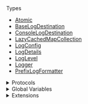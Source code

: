 <summary>Types</summary>

  - [Atomic](/Atomic)
  - [BaseLogDestination](/BaseLogDestination)
  - [ConsoleLogDestination](/ConsoleLogDestination)
  - [LazyCachedMapCollection](/LazyCachedMapCollection)
  - [LogConfig](/LogConfig)
  - [LogDetails](/LogDetails)
  - [LogLevel](/LogLevel)
  - [Logger](/Logger)
  - [PrefixLogFormatter](/PrefixLogFormatter)

</details>

<details>
<summary>Protocols</summary>

  - [LogDestination](/LogDestination)
  - [LogFormatter](/LogFormatter)

</details>

<details>
<summary>Global Variables</summary>

  - [log](/log)

</details>

<details>
<summary>Extensions</summary>

  - [RandomAccessCollection](/RandomAccessCollection)

</details>
